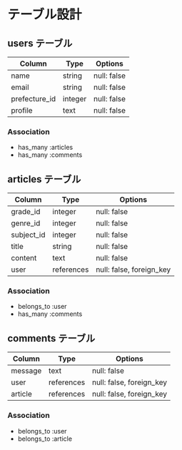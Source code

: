 # テーブル設計

## users テーブル
| Column        | Type    | Options     |
| ------------- | ------- | ----------- |
| name          | string  | null: false |
| email         | string  | null: false |
| prefecture_id | integer | null: false |
| profile       | text    | null: false |

### Association
- has_many :articles
- has_many :comments

## articles テーブル
| Column     | Type       | Options                  |
| ---------- | ---------- | ------------------------ |
| grade_id   | integer    | null: false              |
| genre_id   | integer    | null: false              |
| subject_id | integer    | null: false              |
| title      | string     | null: false              |
| content    | text       | null: false              |
| user       | references | null: false, foreign_key |

### Association
- belongs_to :user
- has_many :comments

## comments テーブル
| Column  | Type       | Options                  |
| ------- | ---------- | ------------------------ |
| message | text       | null: false              |
| user    | references | null: false, foreign_key |
| article | references | null: false, foreign_key |

### Association
- belongs_to :user
- belongs_to :article